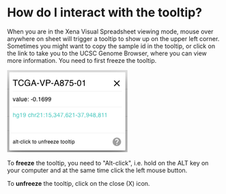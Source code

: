 # How do I interact with the tooltip?

When you are in the Xena Visual Spreadsheet viewing mode, mouse over anywhere on sheet will trigger a tooltip to show up on the upper left corner. Sometimes you might want to copy the sample id in the tooltip, or click on the link to take you to the UCSC Genome Browser, where you can view more information. You need to first freeze the tooltip. 

![tooltip](../.gitbook/assets/image%20%281%29.png)

To **freeze** the tooltip, you need to "Alt-click", i.e. hold on the ALT key on your computer and at the same time click the left mouse button.

To **unfreeze** the tooltip, click on the close \(X\) icon.

